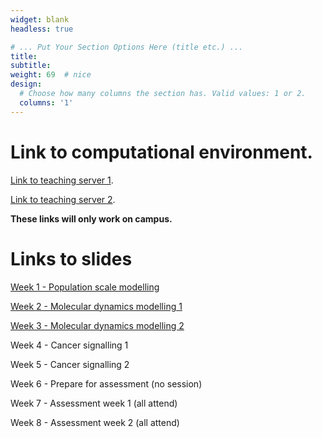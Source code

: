 ```yaml
---
widget: blank
headless: true

# ... Put Your Section Options Here (title etc.) ...
title:
subtitle:
weight: 69  # nice
design:
  # Choose how many columns the section has. Valid values: 1 or 2.
  columns: '1'
---
```


# Link to computational environment.

[Link to teaching server 1](http://139.184.170.218:9001/).

[Link to teaching server 2](http://139.184.171.6:9001/).

**These links will only work on campus.**

# Links to slides

[Week 1 - Population scale modelling](Week1-Intro-SM.pptx)

<!---[Week 2 - Molecular dynamics modelling 1](2024_SSC_MD_EJ_1.pptx)--->
[Week 2 - Molecular dynamics modelling 1](2025_SSC_MD_EJ_1_novideo.pptx)

<!---[Week 3 - Molecular dynamics modelling 2](2024_SSC_MD_EJ_2.pptx)--->
[Week 3 - Molecular dynamics modelling 2](2025_SSC_MD_EJ_2.pptx)

<!---[Week 4 - Modelling signalling](NFkBModelling.pptx)--->
Week 4 - Cancer signalling 1

<!---[Week 5 - Cancer modelling](CellCycle.pptx)--->
Week 5 - Cancer signalling 2

Week 6 - Prepare for assessment (no session) 
<!---[Summary slides and asssessment assignments](Week6-summary.pptx)--->

Week 7 - Assessment week 1 (all attend)

Week 8 - Assessment week 2 (all attend)
